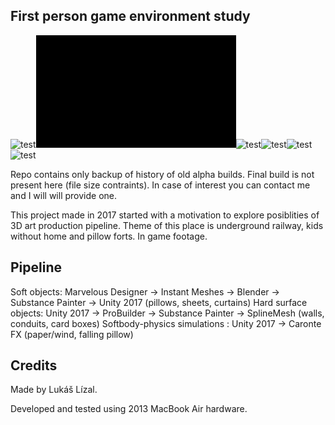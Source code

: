 ## First person game environment study
![test](GIFS/intro.gif)![test](GIFS/entrance.gif)![test](GIFS/blanket.gif)![test](GIFS/toTunnel.gif)![test](GIFS/toBoxes.gif)![test](GIFS/machine.gif)

Repo contains only backup of history of old alpha builds. Final build is not present here (file size contraints). In case of interest you can contact me and I will will provide one. 

This project made in 2017 started with a motivation to explore posiblities of 3D art production pipeline. Theme of this place is underground railway, kids without home and pillow forts. In game footage.

## Pipeline
Soft objects: Marvelous Designer -> Instant Meshes -> Blender -> Substance Painter -> Unity 2017 (pillows, sheets, curtains)
Hard surface objects: Unity 2017 -> ProBuilder -> Substance Painter -> SplineMesh (walls, conduits, card boxes)
Softbody-physics simulations : Unity 2017 -> Caronte FX (paper/wind, falling pillow)
## Credits
Made by Lukáš Lízal.

Developed and tested using 2013 MacBook Air hardware.
